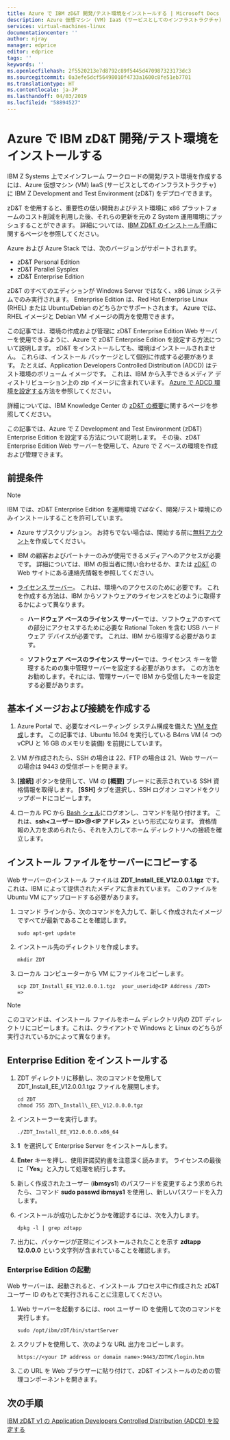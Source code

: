 ```yaml
---
title: Azure で IBM zD&T 開発/テスト環境をインストールする | Microsoft Docs
description: Azure 仮想マシン (VM) IaaS (サービスとしてのインフラストラクチャ) に IBM Z Development and Test Environment (zD&T) をデプロイします。
services: virtual-machines-linux
documentationcenter: ''
author: njray
manager: edprice
editor: edprice
tags: ''
keywords: ''
ms.openlocfilehash: 2f5520213e7d8792c89f5445d470987323173dc3
ms.sourcegitcommit: 0a3efe5dcf56498010f4733a1600c8fe51eb7701
ms.translationtype: HT
ms.contentlocale: ja-JP
ms.lasthandoff: 04/03/2019
ms.locfileid: "58894527"
---
```

# <a name="install-ibm-zdt-devtest-environment-on-azure"></a>Azure で IBM zD&T 開発/テスト環境をインストールする

IBM Z Systems 上でメインフレーム ワークロードの開発/テスト環境を作成するには、Azure 仮想マシン (VM) IaaS (サービスとしてのインフラストラクチャ) に IBM Z Development and Test Environment (zD&T) をデプロイできます。

zD&T を使用すると、重要性の低い開発およびテスト環境に x86 プラットフォームのコスト削減を利用した後、それらの更新を元の Z System 運用環境にプッシュすることができます。 詳細については、[IBM ZD&T のインストール手順](https://www-01.ibm.com/support/docview.wss?uid=swg24044565#INSTALL)に関するページを参照してください。

Azure および Azure Stack では、次のバージョンがサポートされます。

- zD&T Personal Edition
- zD&T Parallel Sysplex
- zD&T Enterprise Edition

zD&T のすべてのエディションが Windows Server ではなく、x86 Linux システムでのみ実行されます。 Enterprise Edition は、Red Hat Enterprise Linux (RHEL) または Ubuntu/Debian のどちらかでサポートされます。 Azure では、RHEL イメージと Debian VM イメージの両方を使用できます。

この記事では、環境の作成および管理に zD&T Enterprise Edition Web サーバーを使用できるように、Azure で zD&T Enterprise Edition を設定する方法について説明します。 zD&T をインストールしても、環境はインストールされません。 これらは、インストール パッケージとして個別に作成する必要があります。 たとえば、Application Developers Controlled Distribution (ADCD) はテスト環境のボリューム イメージです。 これは、IBM から入手できるメディア ディストリビューション上の zip イメージに含まれています。 [Azure で ADCD 環境を設定する](demo.md)方法を参照してください。

詳細については、IBM Knowledge Center の [zD&T の概要](https://www.ibm.com/support/knowledgecenter/en/SSTQBD_12.0.0/com.ibm.zdt.overview.gs.doc/topics/c_product_overview.html)に関するページを参照してください。

この記事では、Azure で Z Development and Test Environment (zD&T) Enterprise Edition を設定する方法について説明します。 その後、zD&T Enterprise Edition Web サーバーを使用して、Azure で Z ベースの環境を作成および管理できます。

## <a name="prerequisites"></a>前提条件

> [!NOTE]
> IBM では、zD&T Enterprise Edition を運用環境*ではなく*、開発/テスト環境にのみインストールすることを許可しています。

- Azure サブスクリプション。 お持ちでない場合は、開始する前に[無料アカウント](https://azure.microsoft.com/free/?WT.mc_id=A261C142F)を作成してください。

- IBM の顧客およびパートナーのみが使用できるメディアへのアクセスが必要です。 詳細については、IBM の担当者に問い合わせるか、または [zD&T](https://www.ibm.com/us-en/marketplace/z-systems-development-test-environment) の Web サイトにある連絡先情報を参照してください。

- [ライセンス サーバー](https://www.ibm.com/support/knowledgecenter/en/SSTQBD_12.0.0/com.ibm.zsys.rdt.tools.user.guide.doc/topics/zdt_ee.html)。 これは、環境へのアクセスのために必要です。 これを作成する方法は、IBM からソフトウェアのライセンスをどのように取得するかによって異なります。

     - **ハードウェア ベースのライセンス サーバー**では、ソフトウェアのすべての部分にアクセスするために必要な Rational Token を含む USB ハードウェア デバイスが必要です。 これは、IBM から取得する必要があります。

     - **ソフトウェア ベースのライセンス サーバー**では、ライセンス キーを管理するための集中管理サーバーを設定する必要があります。 この方法をお勧めします。それには、管理サーバーで IBM から受信したキーを設定する必要があります。

## <a name="create-the-base-image-and-connect"></a>基本イメージおよび接続を作成する

1. Azure Portal で、必要なオペレーティング システム構成を備えた [VM を作成](/azure/virtual-machines/linux/quick-create-portal)します。 この記事では、Ubuntu 16.04 を実行している B4ms VM (4 つの vCPU と 16 GB のメモリを装備) を前提にしています。

2. VM が作成されたら、SSH の場合は 22、FTP の場合は 21、Web サーバーの場合は 9443 の受信ポートを開きます。

3. **[接続]** ボタンを使用して、VM の **[概要]** ブレードに表示されている SSH 資格情報を取得します。 **[SSH]** タブを選択し、SSH ログオン コマンドをクリップボードにコピーします。

4. ローカル PC から [Bash シェル](/azure/cloud-shell/quickstart)にログオンし、コマンドを貼り付けます。 これは、**ssh\<ユーザー ID\>\@\<IP アドレス\>** という形式になります。 資格情報の入力を求められたら、それを入力してホーム ディレクトリへの接続を確立します。

## <a name="copy-the-installation-file-to-the-server"></a>インストール ファイルをサーバーにコピーする

Web サーバーのインストール ファイルは **ZDT\_Install\_EE\_V12.0.0.1.tgz** です。 これは、IBM によって提供されたメディアに含まれています。 このファイルを Ubuntu VM にアップロードする必要があります。

1. コマンド ラインから、次のコマンドを入力して、新しく作成されたイメージですべてが最新であることを確認します。

    ```
    sudo apt-get update
    ```

2. インストール先のディレクトリを作成します。

    ```
    mkdir ZDT
    ```

3. ローカル コンピューターから VM にファイルをコピーします。

    ```
    scp ZDT_Install_EE_V12.0.0.1.tgz  your_userid@<IP Address /ZDT>   =>
    ```
    
> [!NOTE]
> このコマンドは、インストール ファイルをホーム ディレクトリ内の ZDT ディレクトリにコピーします。これは、クライアントで Windows と Linux のどちらが実行されているかによって異なります。

## <a name="install-the-enterprise-edition"></a>Enterprise Edition をインストールする

1. ZDT ディレクトリに移動し、次のコマンドを使用して ZDT\_Install\_EE\_V12.0.0.1.tgz ファイルを展開します。

    ```
    cd ZDT
    chmod 755 ZDT\_Install\_EE\_V12.0.0.0.tgz
    ```

2. インストーラーを実行します。

    ```
    ./ZDT_Install_EE_V12.0.0.0.x86_64
    ```

3. **1**  を選択して Enterprise Server をインストールします。

4. **Enter** キーを押し、使用許諾契約書を注意深く読みます。 ライセンスの最後に「**Yes**」と入力して処理を続行します。

5. 新しく作成されたユーザー (**ibmsys1**) のパスワードを変更するよう求められたら、コマンド **sudo passwd ibmsys1** を使用し、新しいパスワードを入力します。

6. インストールが成功したかどうかを確認するには、次を入力します。

    ```
    dpkg -l | grep zdtapp
    ```

7. 出力に、パッケージが正常にインストールされたことを示す **zdtapp 12.0.0.0** という文字列が含まれていることを確認します。

### <a name="starting-enterprise-edition"></a>Enterprise Edition の起動

Web サーバーは、起動されると、インストール プロセス中に作成された zD&T ユーザー ID のもとで実行されることに注意してください。

1. Web サーバーを起動するには、root ユーザー ID を使用して次のコマンドを実行します。

    ```
    sudo /opt/ibm/zDT/bin/startServer
    ```

2. スクリプトを使用して、次のような URL 出力をコピーします。

    ```
    https://<your IP address or domain name>:9443/ZDTMC/login.htm
    ```

3. この URL を Web ブラウザーに貼り付けて、zD&T インストールのための管理コンポーネントを開きます。

## <a name="next-steps"></a>次の手順

[IBM zD&T v1 の Application Developers Controlled Distribution (ADCD) を設定する](./demo.md)
